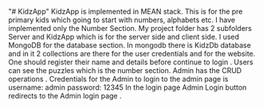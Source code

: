 "# KidzApp" 
KidzApp is implemented in MEAN stack. This is for the pre primary kids which going to start with numbers, alphabets etc. I have implemented only the Number Section. My project folder has 2 subfolders Server and KidzApp which is for the server side and client side. I used MongoDB for the database section.
 In mongodb there is KidzDb database and in it 2 collections are there for the user credentials and for the website. One should register their name and details before continue to login . 
Users can see the puzzles which is the number section.
Admin has the CRUD operations . Credentials for the Admin to login to the admin page is 
username: admin
password: 12345
In the login page Admin Login button redirects to the Admin login page .
